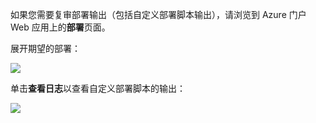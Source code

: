 ﻿如果您需要复审部署输出（包括自定义部署脚本输出），请浏览到 Azure 门户 Web 应用上的**部署**页面。

展开期望的部署：

![](./media/web-sites-python-troubleshoot-deployment/portal-deployment-history.png)

单击**查看日志**以查看自定义部署脚本的输出：

![](./media/web-sites-python-troubleshoot-deployment/portal-deployment-log.png)
